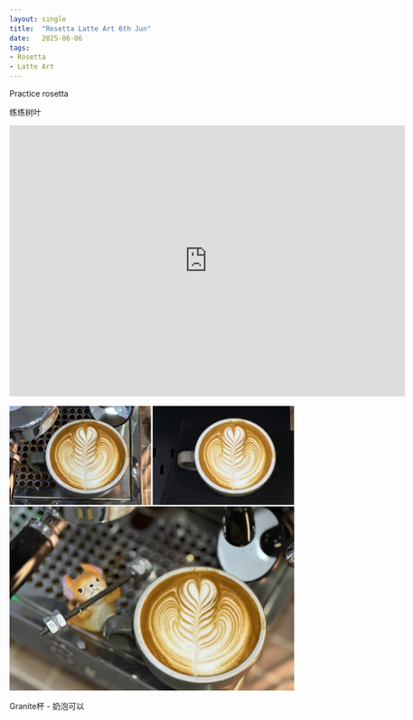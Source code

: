 ```yaml
---
layout: single
title:  "Rosetta Latte Art 6th Jun"
date:   2025-06-06
tags:
- Rosetta
- Latte Art
---
```



Practice rosetta

练练树叶


<div class="embed-container">
  <iframe
      src="https://www.youtube.com/embed/GYrwZumxm4A"
      width="700"
      height="480"
      frameborder="0"
      allowfullscreen="true">
  </iframe>
</div>



![](/assets/img/2025/06/06/12513879-77FC-4FF5-A3B5-2817F7EAB362.JPG)

Granite杯 - 奶泡可以

